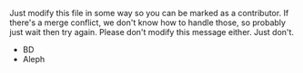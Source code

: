 Just modify this file in some way so you can be marked as a contributor. If there's a merge conflict, we don't know how to handle those, so probably just wait then try again. Please don't modify this message either. Just don't.

- BD
- Aleph
